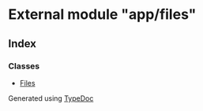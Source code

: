 # External module "app/files"


## Index

### Classes
* [Files](../classes/_app_files_.files.md)


Generated using [TypeDoc](http://typedoc.io)
